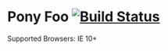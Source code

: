 # Pony Foo [![Build Status][1]][2]

[1]: https://travis-ci.org/bevacqua/ponyfoo.png?branch=master
[2]: https://travis-ci.org/bevacqua/ponyfoo

Supported Browsers: IE 10+
